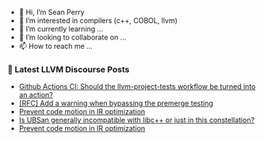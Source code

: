 - 👋 Hi, I’m Sean Perry
- 👀 I’m interested in compilers (c++, COBOL, llvm)
- 🌱 I’m currently learning ...
- 💞️ I’m looking to collaborate on ...
- 📫 How to reach me ...

<!---
s66perry/s66perry is a ✨ special ✨ repository because its `README.md` (this file) appears on your GitHub profile.
You can click the Preview link to take a look at your changes.
--->
### 📕 Latest LLVM Discourse Posts

<!-- DISCOURSE-LLVM:START -->
- [Github Actions CI: Should the llvm-project-tests workflow be turned into an action?](https://discourse.llvm.org/t/github-actions-ci-should-the-llvm-project-tests-workflow-be-turned-into-an-action/87052#post_7)
- [[RFC] Add a warning when bypassing the premerge testing](https://discourse.llvm.org/t/rfc-add-a-warning-when-bypassing-the-premerge-testing/77610?page=4#post_68)
- [Prevent code motion in IR optimization](https://discourse.llvm.org/t/prevent-code-motion-in-ir-optimization/87058#post_6)
- [Is UBSan generally incompatible with libc++ or just in this constellation?](https://discourse.llvm.org/t/is-ubsan-generally-incompatible-with-libc-or-just-in-this-constellation/87069#post_1)
- [Prevent code motion in IR optimization](https://discourse.llvm.org/t/prevent-code-motion-in-ir-optimization/87058#post_5)
<!-- DISCOURSE-LLVM:END -->
